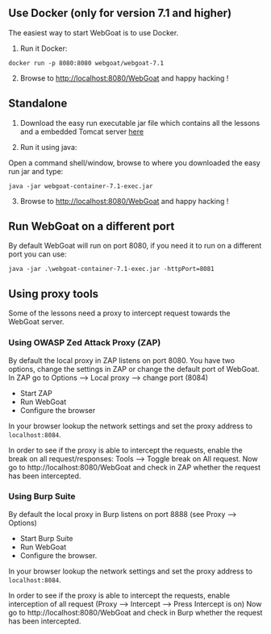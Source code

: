 ## Use Docker (only for version 7.1 and higher)

The easiest way to start WebGoat is to use Docker. 

1. Run it Docker:

```
docker run -p 8080:8080 webgoat/webgoat-7.1
```

2. Browse to [http://localhost:8080/WebGoat](http://localhost:8080/WebGoat) and happy hacking !


## Standalone

1. Download the easy run executable jar file which contains all the lessons and a embedded Tomcat server [here](https://github.com/WebGoat/WebGoat/releases/download/7.1/webgoat-container-7.1-exec.jar)

2. Run it using java:

Open a command shell/window, browse to where you downloaded the easy run jar and type:

```Shell
java -jar webgoat-container-7.1-exec.jar
```

3. Browse to [http://localhost:8080/WebGoat](http://localhost:8080/WebGoat) and happy hacking !

## Run WebGoat on a different port

By default WebGoat will run on port 8080, if you need it to run on a different port you can use: 

```Shell
java -jar .\webgoat-container-7.1-exec.jar -httpPort=8081
```

## Using proxy tools

Some of the lessons need a proxy to intercept request towards the WebGoat server.

### Using OWASP Zed Attack Proxy (ZAP)

By default the local proxy in ZAP listens on port 8080. You have two options, change the settings in ZAP or change the default port of WebGoat. In ZAP go to Options --> Local proxy --> change port (8084)

* Start ZAP 
* Run WebGoat
* Configure the browser

In your browser lookup the network settings and set the proxy address to `localhost:8084`.

In order to see if the proxy is able to intercept the requests, enable the break on all request/responses: Tools --> Toggle break on All request.
Now go to http://localhost:8080/WebGoat and check in ZAP whether the request has been intercepted.

### Using Burp Suite 

By default the local proxy in Burp listens on port 8888 (see Proxy --> Options)

* Start Burp Suite
* Run WebGoat
* Configure the browser.

In your browser lookup the network settings and set the proxy address to `localhost:8084`.

In order to see if the proxy is able to intercept the requests, enable interception of all request (Proxy --> Intercept --> Press Intercept is on)
Now go to http://localhost:8080/WebGoat and check in Burp whether the request has been intercepted.





